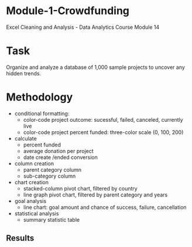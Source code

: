 # Module-1-Crowdfunding
Excel Cleaning and Analysis - Data Analytics Course Module 14

# Task
Organize and analyze a database of 1,000 sample projects to uncover any hidden trends.

# Methodology
- conditional formatting:
  - color-code project outcome: sucessful, failed, canceled, currently live
  - color-code project percent funded: three-color scale (0, 100, 200)
- calculate
  - percent funded
  - average donation per project
  - date create /ended conversion
- column creation
  - parent category column
  - sub-category column
- chart creation 
  - stacked-column pivot chart, filtered by country
  - line graph pivot chart, filtered by parent category and years
- goal analysis
  - line chart: goal amount and chance of success, failure, cancellation 
- statistical analysis      
  - summary statistic table
    
## Results




